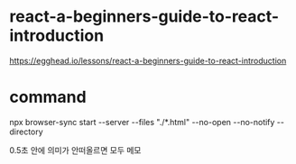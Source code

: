 # react-a-beginners-guide-to-react-introduction
https://egghead.io/lessons/react-a-beginners-guide-to-react-introduction

# command
npx browser-sync start --server --files "./*.html" --no-open --no-notify --directory

0.5초 안에 의미가 안떠올르면 모두 메모